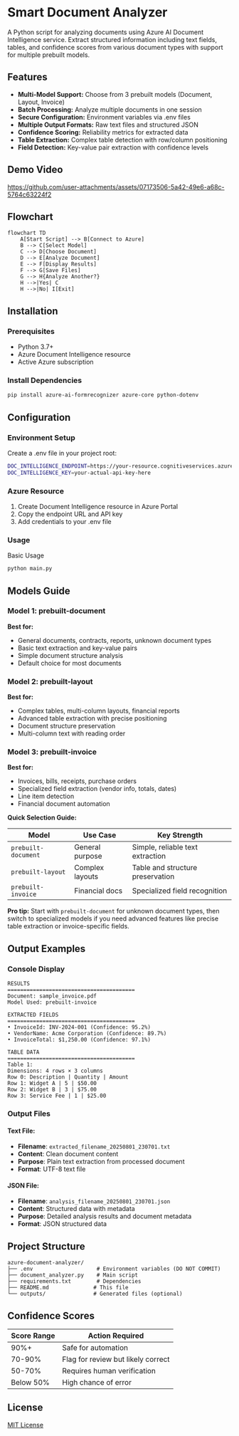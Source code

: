 # Smart Document Analyzer

A Python script for analyzing documents using Azure AI Document Intelligence service. Extract structured information including text fields, tables, and confidence scores from various document types with support for multiple prebuilt models.

## Features

- **Multi-Model Support:** Choose from 3 prebuilt models (Document, Layout, Invoice)
- **Batch Processing:** Analyze multiple documents in one session
- **Secure Configuration:** Environment variables via .env files
- **Multiple Output Formats:** Raw text files and structured JSON
- **Confidence Scoring:** Reliability metrics for extracted data
- **Table Extraction:** Complex table detection with row/column positioning
- **Field Detection:** Key-value pair extraction with confidence levels

## Demo Video

https://github.com/user-attachments/assets/07173506-5a42-49e6-a68c-5764c63224f2

## Flowchart

```mermaid
flowchart TD
    A[Start Script] --> B[Connect to Azure]
    B --> C[Select Model]
    C --> D[Choose Document]
    D --> E[Analyze Document]
    E --> F[Display Results]
    F --> G[Save Files]
    G --> H{Analyze Another?}
    H -->|Yes| C
    H -->|No| I[Exit]

```

## Installation

### Prerequisites
- Python 3.7+
- Azure Document Intelligence resource
- Active Azure subscription

### Install Dependencies
```bash
pip install azure-ai-formrecognizer azure-core python-dotenv
```

## Configuration

### Environment Setup
Create a .env file in your project root:
```bash
DOC_INTELLIGENCE_ENDPOINT=https://your-resource.cognitiveservices.azure.com/
DOC_INTELLIGENCE_KEY=your-actual-api-key-here
```

### Azure Resource
1. Create Document Intelligence resource in Azure Portal
2. Copy the endpoint URL and API key
3. Add credentials to your .env file

### Usage
Basic Usage

```bash
python main.py
```

## Models Guide

### Model 1: prebuilt-document

**Best for:**
- General documents, contracts, reports, unknown document types
- Basic text extraction and key-value pairs
- Simple document structure analysis
- Default choice for most documents

### Model 2: prebuilt-layout

**Best for:**
- Complex tables, multi-column layouts, financial reports
- Advanced table extraction with precise positioning
- Document structure preservation
- Multi-column text with reading order

### Model 3: prebuilt-invoice

**Best for:**
- Invoices, bills, receipts, purchase orders
- Specialized field extraction (vendor info, totals, dates)
- Line item detection
- Financial document automation

**Quick Selection Guide:**

| Model | Use Case | Key Strength |
|-------|----------|-------------|
| `prebuilt-document` | General purpose | Simple, reliable text extraction |
| `prebuilt-layout` | Complex layouts | Table and structure preservation |
| `prebuilt-invoice` | Financial docs | Specialized field recognition |

**Pro tip:** Start with `prebuilt-document` for unknown document types, then switch to specialized models if you need advanced features like precise table extraction or invoice-specific fields.

## Output Examples

### Console Display
```
RESULTS
========================================
Document: sample_invoice.pdf
Model Used: prebuilt-invoice

EXTRACTED FIELDS
========================================
• InvoiceId: INV-2024-001 (Confidence: 95.2%)
• VendorName: Acme Corporation (Confidence: 89.7%)
• InvoiceTotal: $1,250.00 (Confidence: 97.1%)

TABLE DATA
========================================
Table 1:
Dimensions: 4 rows × 3 columns
Row 0: Description | Quantity | Amount
Row 1: Widget A | 5 | $50.00
Row 2: Widget B | 3 | $75.00
Row 3: Service Fee | 1 | $25.00
```

### Output Files
#### Text File:
- **Filename**: `extracted_filename_20250801_230701.txt`
- **Content**: Clean document content
- **Purpose**: Plain text extraction from processed document
- **Format**: UTF-8 text file

#### JSON File:
- **Filename**: `analysis_filename_20250801_230701.json`
- **Content**: Structured data with metadata
- **Purpose**: Detailed analysis results and document metadata
- **Format**: JSON structured data

## Project Structure

```
azure-document-analyzer/
├── .env                    # Environment variables (DO NOT COMMIT)
├── document_analyzer.py    # Main script
├── requirements.txt        # Dependencies
├── README.md              # This file
└── outputs/               # Generated files (optional)
```

## Confidence Scores

| Score Range | Action Required |
|------------|----------------|
| 90%+       | Safe for automation |
| 70-90%     | Flag for review but likely correct |
| 50-70%     | Requires human verification |
| Below 50%  | High chance of error |


## License

[MIT License](LICENSE)